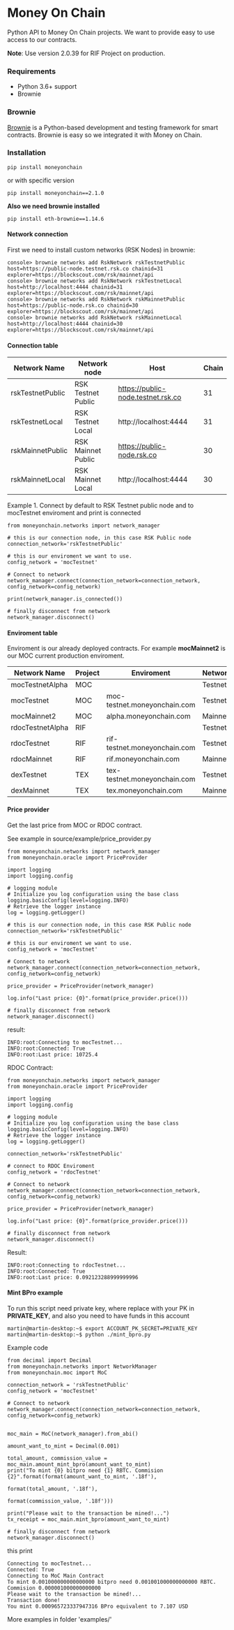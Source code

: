 # Money On Chain

Python API to Money On Chain projects. We want to provide easy to use access to our contracts. 

**Note**: Use version 2.0.39 for RIF Project on production.

### Requirements

* Python 3.6+ support
* Brownie

### Brownie

[Brownie](https://github.com/eth-brownie/brownie) is a Python-based development and testing framework for smart contracts.
Brownie is easy so we integrated it with Money on Chain.


### Installation

```
pip install moneyonchain
```

or with specific version

```
pip install moneyonchain==2.1.0
```

**Also we need brownie installed**

`pip install eth-brownie==1.14.6`



#### Network connection 

First we need to install custom networks (RSK Nodes) in brownie:

```
console> brownie networks add RskNetwork rskTestnetPublic host=https://public-node.testnet.rsk.co chainid=31 explorer=https://blockscout.com/rsk/mainnet/api
console> brownie networks add RskNetwork rskTestnetLocal host=http://localhost:4444 chainid=31 explorer=https://blockscout.com/rsk/mainnet/api
console> brownie networks add RskNetwork rskMainnetPublic host=https://public-node.rsk.co chainid=30 explorer=https://blockscout.com/rsk/mainnet/api
console> brownie networks add RskNetwork rskMainnetLocal host=http://localhost:4444 chainid=30 explorer=https://blockscout.com/rsk/mainnet/api
```


#### Connection table

| Network Name      | Network node          | Host                               | Chain    |
|-------------------|-----------------------|------------------------------------|----------|
| rskTestnetPublic   | RSK Testnet Public    | https://public-node.testnet.rsk.co | 31       |    
| rskTestnetLocal    | RSK Testnet Local     | http://localhost:4444              | 31       |
| rskMainnetPublic  | RSK Mainnet Public    | https://public-node.rsk.co         | 30       |
| rskMainnetLocal   | RSK Mainnet Local     | http://localhost:4444              | 30       |


Example 1. Connect by default to RSK Testnet public node and to mocTestnet enviroment and print is connected

```
from moneyonchain.networks import network_manager

# this is our connection node, in this case RSK Public node
connection_network='rskTestnetPublic'

# this is our enviroment we want to use.
config_network = 'mocTestnet'

# Connect to network
network_manager.connect(connection_network=connection_network, config_network=config_network)

print(network_manager.is_connected())

# finally disconnect from network
network_manager.disconnect()

```

#### Enviroment table

Enviroment is our already deployed contracts. For example **mocMainnet2** is our MOC current production enviroment.

| Network Name      | Project | Enviroment                       | Network    |
|-------------------|---------|----------------------------------|------------|
| mocTestnetAlpha   | MOC     |                                  | Testnet    |
| mocTestnet        | MOC     | moc-testnet.moneyonchain.com     | Testnet    |
| mocMainnet2       | MOC     | alpha.moneyonchain.com           | Mainnet    |
| rdocTestnetAlpha  | RIF     |                                  | Testnet    |
| rdocTestnet       | RIF     | rif-testnet.moneyonchain.com     | Testnet    |
| rdocMainnet       | RIF     | rif.moneyonchain.com             | Mainnet    |
| dexTestnet        | TEX     | tex-testnet.moneyonchain.com     | Testnet    |
| dexMainnet        | TEX     | tex.moneyonchain.com             | Mainnet    |

#### Price provider

Get the last price from MOC or RDOC contract.

See example in source/example/price_provider.py


```
from moneyonchain.networks import network_manager
from moneyonchain.oracle import PriceProvider

import logging
import logging.config

# logging module
# Initialize you log configuration using the base class
logging.basicConfig(level=logging.INFO)
# Retrieve the logger instance
log = logging.getLogger()

# this is our connection node, in this case RSK Public node
connection_network='rskTestnetPublic'

# this is our enviroment we want to use.
config_network = 'mocTestnet'

# Connect to network
network_manager.connect(connection_network=connection_network, config_network=config_network)

price_provider = PriceProvider(network_manager)

log.info("Last price: {0}".format(price_provider.price()))

# finally disconnect from network
network_manager.disconnect()

```

result:

```
INFO:root:Connecting to mocTestnet...
INFO:root:Connected: True
INFO:root:Last price: 10725.4
```

RDOC Contract:

```
from moneyonchain.networks import network_manager
from moneyonchain.oracle import PriceProvider

import logging
import logging.config

# logging module
# Initialize you log configuration using the base class
logging.basicConfig(level=logging.INFO)
# Retrieve the logger instance
log = logging.getLogger()

connection_network='rskTestnetPublic'

# connect to RDOC Enviroment
config_network = 'rdocTestnet'

# Connect to network
network_manager.connect(connection_network=connection_network,  config_network=config_network)

price_provider = PriceProvider(network_manager)

log.info("Last price: {0}".format(price_provider.price()))

# finally disconnect from network
network_manager.disconnect()

```

Result:

```
INFO:root:Connecting to rdocTestnet...
INFO:root:Connected: True
INFO:root:Last price: 0.092123288999999996
```


#### Mint BPro example

To run this script need private key, where replace with your PK in **PRIVATE_KEY**, and also you need to have funds in this account

```
martin@martin-desktop:~$ export ACCOUNT_PK_SECRET=PRIVATE_KEY
martin@martin-desktop:~$ python ./mint_bpro.py
```

Example code

```
from decimal import Decimal
from moneyonchain.networks import NetworkManager
from moneyonchain.moc import MoC

connection_network = 'rskTestnetPublic'
config_network = 'mocTestnet'

# Connect to network
network_manager.connect(connection_network=connection_network, config_network=config_network)


moc_main = MoC(network_manager).from_abi()

amount_want_to_mint = Decimal(0.001)

total_amount, commission_value = moc_main.amount_mint_bpro(amount_want_to_mint)
print("To mint {0} bitpro need {1} RBTC. Commision {2}".format(format(amount_want_to_mint, '.18f'),
                                                               format(total_amount, '.18f'),
                                                               format(commission_value, '.18f')))

print("Please wait to the transaction be mined!...")
tx_receipt = moc_main.mint_bpro(amount_want_to_mint)

# finally disconnect from network
network_manager.disconnect()

```

this print

```
Connecting to mocTestnet...
Connected: True
Connecting to MoC Main Contract
To mint 0.001000000000000000 bitpro need 0.001001000000000000 RBTC. Commision 0.000001000000000000
Please wait to the transaction be mined!...
Transaction done!
You mint 0.000965723337947316 BPro equivalent to 7.107 USD
```

More examples in folder 'examples/'
